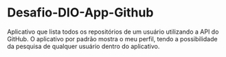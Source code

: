 # Desafio-DIO-App-Github

Aplicativo que lista todos os repositórios de um usuário utilizando a API do GitHub.
O aplicativo por padrão mostra o meu perfil, tendo a possibilidade da pesquisa de qualquer usuário dentro do aplicativo.

